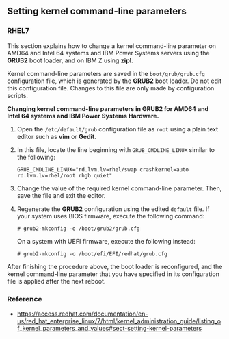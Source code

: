 ## Setting kernel command-line parameters



### RHEL7

This section explains how to change a kernel command-line parameter on AMD64 and Intel 64 systems and IBM Power Systems servers using the **GRUB2** boot loader, and on IBM Z using **zipl**.

Kernel command-line parameters are saved in the `boot/grub/grub.cfg` configuration file, which is generated by the **GRUB2** boot loader. Do not edit this configuration file. Changes to this file are only made by configuration scripts.

**Changing kernel command-line parameters in GRUB2 for AMD64 and Intel 64 systems and IBM Power Systems Hardware.**

1. Open the `/etc/default/grub` configuration file as `root` using a plain text editor such as **vim** or **Gedit**.

2. In this file, locate the line beginning with `GRUB_CMDLINE_LINUX` similar to the following:

   ```
   GRUB_CMDLINE_LINUX="rd.lvm.lv=rhel/swap crashkernel=auto rd.lvm.lv=rhel/root rhgb quiet"
   ```

3. Change the value of the required kernel command-line parameter. Then, save the file and exit the editor.

4. Regenerate the **GRUB2** configuration using the edited `default` file. If your system uses BIOS firmware, execute the following command:

   ```
   # grub2-mkconfig -o /boot/grub2/grub.cfg
   ```

   On a system with UEFI firmware, execute the following instead:

   ```
   # grub2-mkconfig -o /boot/efi/EFI/redhat/grub.cfg
   ```

After finishing the procedure above, the boot loader is reconfigured, and the kernel command-line parameter that you have specified in its configuration file is applied after the next reboot.



### Reference

- https://access.redhat.com/documentation/en-us/red_hat_enterprise_linux/7/html/kernel_administration_guide/listing_of_kernel_parameters_and_values#sect-setting-kernel-parameters